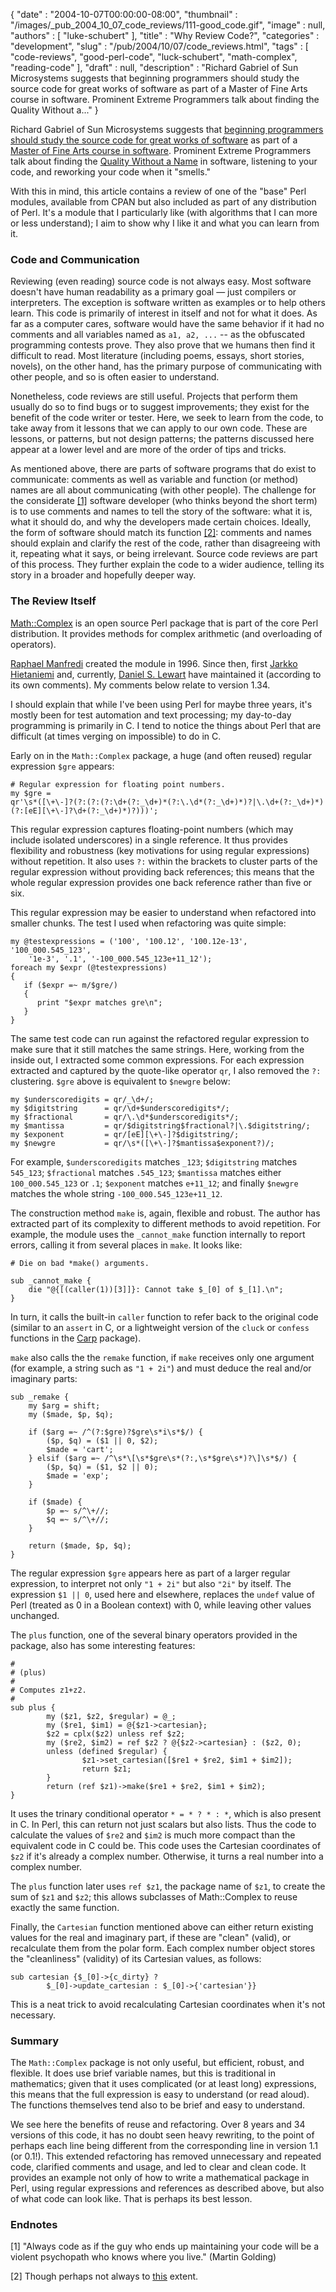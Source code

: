 {
   "date" : "2004-10-07T00:00:00-08:00",
   "thumbnail" : "/images/_pub_2004_10_07_code_reviews/111-good_code.gif",
   "image" : null,
   "authors" : [
      "luke-schubert"
   ],
   "title" : "Why Review Code?",
   "categories" : "development",
   "slug" : "/pub/2004/10/07/code_reviews.html",
   "tags" : [
      "code-reviews",
      "good-perl-code",
      "luck-schubert",
      "math-complex",
      "reading-code"
   ],
   "draft" : null,
   "description" : "Richard Gabriel of Sun Microsystems suggests that beginning programmers should study the source code for great works of software as part of a Master of Fine Arts course in software. Prominent Extreme Programmers talk about finding the Quality Without a..."
}



Richard Gabriel of Sun Microsystems suggests that [beginning programmers should study the source code for great works of software](http://java.sun.com/features/2002/11/gabriel_qa.html) as part of a [Master of Fine Arts course in software](http://www.dreamsongs.com/MFASoftware.html). Prominent Extreme Programmers talk about finding the [Quality Without a Name](http://c2.com/cgi/wiki?QualityWithoutaName) in software, listening to your code, and reworking your code when it "smells."

With this in mind, this article contains a review of one of the "base" Perl modules, available from CPAN but also included as part of any distribution of Perl. It's a module that I particularly like (with algorithms that I can more or less understand); I aim to show why I like it and what you can learn from it.

### Code and Communication

Reviewing (even reading) source code is not always easy. Most software doesn't have human readability as a primary goal — just compilers or interpreters. The exception is software written as examples or to help others learn. This code is primarily of interest in itself and not for what it does. As far as a computer cares, software would have the same behavior if it had no comments and all variables named as `a1, a2, ...` -- as the obfuscated programming contests prove. They also prove that we humans then find it difficult to read. Most literature (including poems, essays, short stories, novels), on the other hand, has the primary purpose of communicating with other people, and so is often easier to understand.

Nonetheless, code reviews are still useful. Projects that perform them usually do so to find bugs or to suggest improvements; they exist for the benefit of the code writer or tester. Here, we seek to learn from the code, to take away from it lessons that we can apply to our own code. These are lessons, or patterns, but not design patterns; the patterns discussed here appear at a lower level and are more of the order of tips and tricks.

As mentioned above, there are parts of software programs that do exist to communicate: comments as well as variable and function (or method) names are all about communicating (with other people). The challenge for the considerate [\[1\]](#codemaintainer) software developer (who thinks beyond the short term) is to use comments and names to tell the story of the software: what it is, what it should do, and why the developers made certain choices. Ideally, the form of software should match its function [\[2\]](#camel): comments and names should explain and clarify the rest of the code, rather than disagreeing with it, repeating what it says, or being irrelevant. Source code reviews are part of this process. They further explain the code to a wider audience, telling its story in a broader and hopefully deeper way.

### The Review Itself

[Math::Complex](http://search.cpan.org/perldoc?Math::Complex) is an open source Perl package that is part of the core Perl distribution. It provides methods for complex arithmetic (and overloading of operators).

[Raphael Manfredi](http://c2.com/cgi/wiki?RaphaelManfredi) created the module in 1996. Since then, first [Jarkko Hietaniemi](http://www.hut.fi/~jhi/) and, currently, [Daniel S. Lewart](http://www.prairienet.org/~dslewart/) have maintained it (according to its own comments). My comments below relate to version 1.34.

I should explain that while I've been using Perl for maybe three years, it's mostly been for test automation and text processing; my day-to-day programming is primarily in C. I tend to notice the things about Perl that are difficult (at times verging on impossible) to do in C.

Early on in the `Math::Complex` package, a huge (and often reused) regular expression `$gre` appears:

    # Regular expression for floating point numbers.
    my $gre =
    qr'\s*([\+\-]?(?:(?:(?:\d+(?:_\d+)*(?:\.\d*(?:_\d+)*)?|\.\d+(?:_\d+)*)(?:[eE][\+\-]?\d+(?:_\d+)*)?)))';

This regular expression captures floating-point numbers (which may include isolated underscores) in a single reference. It thus provides flexibility and robustness (key motivations for using regular expressions) without repetition. It also uses `?:` within the brackets to cluster parts of the regular expression without providing back references; this means that the whole regular expression provides one back reference rather than five or six.

This regular expression may be easier to understand when refactored into smaller chunks. The test I used when refactoring was quite simple:

    my @testexpressions = ('100', '100.12', '100.12e-13', '100_000.545_123',
        '1e-3', '.1', '-100_000.545_123e+11_12');
    foreach my $expr (@testexpressions)
    {
       if ($expr =~ m/$gre/)
       {
          print "$expr matches gre\n";
       }
    }

The same test code can run against the refactored regular expression to make sure that it still matches the same strings. Here, working from the inside out, I extracted some common expressions. For each expression extracted and captured by the quote-like operator `qr`, I also removed the `?:` clustering. `$gre` above is equivalent to `$newgre` below:

    my $underscoredigits = qr/_\d+/;
    my $digitstring      = qr/\d+$underscoredigits*/;
    my $fractional       = qr/\.\d*$underscoredigits*/;
    my $mantissa         = qr/$digitstring$fractional?|\.$digitstring/;
    my $exponent         = qr/[eE][\+\-]?$digitstring/;
    my $newgre           = qr/\s*([\+\-]?$mantissa$exponent?)/;

For example, `$underscoredigits` matches `_123`; `$digitstring` matches `545_123`; `$fractional` matches `.545_123`; `$mantissa` matches either `100_000.545_123` or `.1`; `$exponent` matches `e+11_12`; and finally `$newgre` matches the whole string `-100_000.545_123e+11_12`.

The construction method `make` is, again, flexible and robust. The author has extracted part of its complexity to different methods to avoid repetition. For example, the module uses the `_cannot_make` function internally to report errors, calling it from several places in `make`. It looks like:

    # Die on bad *make() arguments.

    sub _cannot_make {
        die "@{[(caller(1))[3]]}: Cannot take $_[0] of $_[1].\n";
    }

In turn, it calls the built-in `caller` function to refer back to the original code (similar to an `assert` in C, or a lightweight version of the `cluck` or `confess` functions in the [Carp](http://search.cpan.org/~nwclark/perl-5.8.5/lib/Carp.pm) package).

`make` also calls the the `remake` function, if `make` receives only one argument (for example, a string such as `"1 + 2i"`) and must deduce the real and/or imaginary parts:

    sub _remake {
        my $arg = shift;
        my ($made, $p, $q);

        if ($arg =~ /^(?:$gre)?$gre\s*i\s*$/) {
            ($p, $q) = ($1 || 0, $2);
            $made = 'cart';
        } elsif ($arg =~ /^\s*\[\s*$gre\s*(?:,\s*$gre\s*)?\]\s*$/) {
            ($p, $q) = ($1, $2 || 0);
            $made = 'exp';
        }

        if ($made) {
            $p =~ s/^\+//;
            $q =~ s/^\+//;
        }

        return ($made, $p, $q);
    }

The regular expression `$gre` appears here as part of a larger regular expression, to interpret not only `"1 + 2i"` but also `"2i"` by itself. The expression `$1 || 0`, used here and elsewhere, replaces the `undef` value of Perl (treated as 0 in a Boolean context) with 0, while leaving other values unchanged.

The `plus` function, one of the several binary operators provided in the package, also has some interesting features:

    #
    # (plus)
    #
    # Computes z1+z2.
    #
    sub plus {
            my ($z1, $z2, $regular) = @_;
            my ($re1, $im1) = @{$z1->cartesian};
            $z2 = cplx($z2) unless ref $z2;
            my ($re2, $im2) = ref $z2 ? @{$z2->cartesian} : ($z2, 0);
            unless (defined $regular) {
                    $z1->set_cartesian([$re1 + $re2, $im1 + $im2]);
                    return $z1;
            }
            return (ref $z1)->make($re1 + $re2, $im1 + $im2);
    }

It uses the trinary conditional operator `* = * ? * : *`, which is also present in C. In Perl, this can return not just scalars but also lists. Thus the code to calculate the values of `$re2` and `$im2` is much more compact than the equivalent code in C could be. This code uses the Cartesian coordinates of `$z2` if it's already a complex number. Otherwise, it turns a real number into a complex number.

The `plus` function later uses `ref $z1`, the package name of `$z1`, to create the sum of `$z1` and `$z2`; this allows subclasses of Math::Complex to reuse exactly the same function.

Finally, the `Cartesian` function mentioned above can either return existing values for the real and imaginary part, if these are "clean" (valid), or recalculate them from the polar form. Each complex number object stores the "cleanliness" (validity) of its Cartesian values, as follows:

    sub cartesian {$_[0]->{c_dirty} ?
            $_[0]->update_cartesian : $_[0]->{'cartesian'}}

This is a neat trick to avoid recalculating Cartesian coordinates when it's not necessary.

### Summary

The `Math::Complex` package is not only useful, but efficient, robust, and flexible. It does use brief variable names, but this is traditional in mathematics; given that it uses complicated (or at least long) expressions, this means that the full expression is easy to understand (or read aloud). The functions themselves tend also to be brief and easy to understand.

We see here the benefits of reuse and refactoring. Over 8 years and 34 versions of this code, it has no doubt seen heavy rewriting, to the point of perhaps each line being different from the corresponding line in version 1.1 (or 0.1!). This extended refactoring has removed unnecessary and repeated code, clarified comments and usage, and led to clear and clean code. It provides an example not only of how to write a mathematical package in Perl, using regular expressions and references as described above, but also of what code can look like. That is perhaps its best lesson.

### Endnotes

<span id="codemaintainer">\[1\]</span> "Always code as if the guy who ends up maintaining your code will be a violent psychopath who knows where you live." (Martin Golding)

<span id="camel">\[2\]</span> Though perhaps not always to [this](http://www.perlmonks.org/index.pl?node_id=45213) extent.
